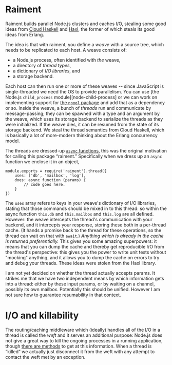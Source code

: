 # Raiment
Raiment builds parallel Node.js clusters and caches I/O, stealing some good ideas from
[Cloud Haskell][hswiki-cloud-haskell] and [Haxl][hackage-haxl], the former of which steals its good 
ideas from Erlang.

The idea is that with raiment, you define a *weave* with a source tree, which needs to be replicated
to each host. A weave consists of:

  - a Node.js process, often identified with *the* weave,
  - a directory of *thread types*,
  - a dictionary of *I/O libraries*, and
  - a storage backend.

Each host can then run one or more of these weaves -- since JavaScript is single-threaded we need
the OS to provide parallelism. You can use [the Node.js `child_process` module][node-child-process]
or we can work on implementing support for [the `npool` package][npm-npool] and add that as a
dependency or so. Inside the weave, a bunch of *threads* run and communicate by message-passing;
they can be spawned with a type and an argument by the weave, which uses its storage backend to
serialize the threads as they were initialized. If the weave dies, it can be resumed from the state
of its storage backend. We steal the thread semantics from Cloud Haskell, which is basically a lot
of more-modern thinking about the Erlang concurrency model.

The threads are dressed-up [`async` functions][mdn-async-fn], this was the original motivation for
calling this package “raiment.” Specifically when we dress up an `async` function we enclose it in
an object,

    module.exports = require('raiment').thread({
        uses: ['db', 'mailbox', 'log'],
        does: async function (params) {
            // code goes here.
        }
    })

The `uses` array refers to keys in your weave's dictionary of I/O libraries, stating that those
commands should be mixed in to this thread: so within the async function `this.db` and 
`this.mailbox` and `this.log` are all defined. However: the weave intercepts the thread's
communication with your backend, and it intercepts your response, storing these both in a per-thread
cache. (It hands a promise back to the thread for these operations, so the thread can wait on that
with `await`.) *Anything which is already in the cache is returned preferentially.* This gives you
some amazing superpowers: it means that you can dump the cache and thereby get reproducible I/O from
the thread's perspective: this gives you the power to write unit tests without "mocking" anything,
and it allows you to dump the cache on errors to try and debug your threads. These ideas were stolen
from the Haxl library.

I am not yet decided on whether the thread actually accepts params. It strikes me that we have two
independent means by which information gets into a thread: either by these input params, or by 
waiting on a channel, possibly its own mailbox. Potentially this should be unified. However I am not
sure how to guarantee resumability in that context.

# I/O and killability
The routing/caching middleware which (ideally) handles all of the I/O in a thread is called the 
*weft* and it serves an additional purpose: Node.js does not give a great way to kill the ongoing
processes in a running application, though [there are methods][github-event-loop-issue] to get at
this information. When a thread is “killed” we actually just disconnect it from the weft with any
attempt to contact the weft met by an exception. 





[hswiki-cloud-haskell]: https://wiki.haskell.org/Cloud_Haskell "HaskellWiki: Cloud Haskell"
[hackage-haxl]: https://hackage.haskell.org/package/haxl "Hackage: Haxl"
[node-child_process]: https://nodejs.org/api/child_process.html "Node.js docs: child_process"
[npm-npool]: https://www.npmjs.com/package/npool "NPM package: npool"
[mdn-async-fn]: https://developer.mozilla.org/en-US/docs/Web/JavaScript/Reference/Statements/async_function 
    "MDN: async function"
[github-event-loop-issue]: https://github.com/nodejs/node/issues/1128 
    "Github @nodejs/node: feature request: a way to inspect what's in the event loop"
